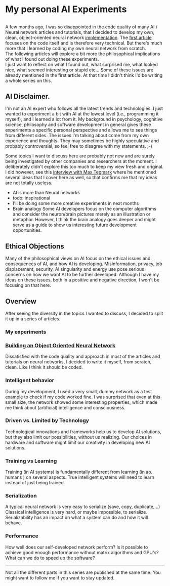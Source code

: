 # My personal AI Experiments
## 

A few months ago, I was so disappointed in the code quality of many
AI / Neural network articles and tutorials, that I decided to develop
my own, clean, object-oriented neural network [implementation](https://github.com/darlingVandamme/OONeuralNetwork).
The [first article](https://medium.com/@geertvandamme/building-an-object-oriented-neural-network-ee3f4af085b6) focuses on the code itself and is therefore very technical.
But there's much more that I learned by coding my own neural network from scratch.  
The following articles will explore a bit more the philosophical implications of what I found out doing these experiments.  
I just want to reflect on what I found out, what surprised me, what looked nice, what seemed interesting or stupid etc... 
Some of these issues are already mentioned in the first article. At that time I didn't think I'd be writing a whole series on this.

## AI Disclaimer.

I'm not an AI expert who follows all the latest trends and technologies.
I just wanted to experiment a bit with AI at the lowest level
(i.e., programming it myself), and I learned a lot from it.
My background in psychology, cognitive science, philosophy and
software development in general gives these experiments a specific personal perspective and allows me to see things from different sides. 
The issues I'm talking about come from my own experience and thoughts.
They may sometimes be highly speculative and probably controversial, so feel free to disagree with my statements. ;-)

Some topics I want to discuss here are probably not new and are surely being investigated by other companies and researchers at the moment.
I deliberately didn't explore this too much to keep my view fresh and original.
I did however, see this [interview with Max Tegmark](https://www.youtube.com/watch?v=_-Xdkzi8H_o) where he mentioned several ideas that I cover here as well, so that confirms me that my ideas are not totally useless.   

* AI is more than Neural networks
* todo: inspirational
* I'll be doing some more creative experiments in next months
* Brain analogy
Some AI developers focus on the computer algorithms and consider the neuron/brain pictures merely as an illustration or metaphor. 
However, I think the brain analogy goes deeper and might serve as a guide to show us interesting future development opportunities. 

## Ethical Objections

Many of the philosophical views on AI focus on the ethical issues and consequences of AI, and how AI is developing.
Misinformation, privacy, job displacement, security, AI singularity and energy use pose serious concerns on how we want AI to be further developed.
Although I have my ideas on these issues, both in a positive and negative direction, I won't be focusing on that here.


## Overview

After seeing the diversity in the topics I wanted to discuss, I decided to split it up in a series of articles.

### My experiments

### [Building an Object Oriented Neural Network](https://medium.com/@geertvandamme/building-an-object-oriented-neural-network-ee3f4af085b6)

Dissatisfied with the code quality and approach in most of the articles and tutorials on neural networks, I decided to write it myself, from scratch, clean. Like I think it should be coded. 

### Intelligent behavior

During my development, I used a very small, dummy network as a test example to check if my code worked fine.
I was surprised that even at this small size, the network showed some interesting properties, which made me think about (artificial) intelligence and consciousness.

### Driven vs. Limited by Technology

Technological innovations and frameworks help us to develop AI solutions, but they also limit our possibilities, without us realizing.
Our choices in hardware and software might limit our creativity in developing new AI solutions. 

### Training vs Learning

Training (in AI systems) is fundamentally different from learning (in ao. humans ) on several aspects. 
True intelligent systems will need to learn instead of just being trained.

### Serialization

A typical neural network is very easy to serialize (save, copy, duplicate,...)
Classical intelligence is very hard, or maybe impossible, to serialize.
Serializability has an impact on what a system can do and how it will behave. 

### Performance

How well does our self-developed network perform?
Is it possible to achieve good enough performance without matrix algorithms and GPU's?
What can we do to speed up the software?

---

Not all the different parts in this series are published at the same time. 
You might want to follow me if you want to stay updated. 

